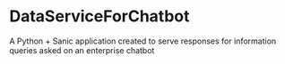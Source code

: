 # DataServiceForChatbot
A Python + Sanic application created to serve responses for information queries asked on an enterprise chatbot

